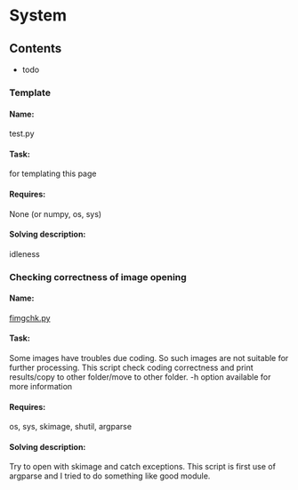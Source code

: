 # System

## Contents
* todo

### __Template__
#### Name:
test.py
#### Task:
for templating this page
#### Requires:
None (or numpy, os, sys)
#### Solving description:
idleness

### __Checking correctness of image opening__
#### Name:
[fimgchk.py](fimgchk.py)
#### Task:
Some images have troubles due coding. So such images are not suitable for further processing.
This script check coding correctness and print results/copy to other folder/move to other folder.
-h option available for more information
#### Requires:
os, sys, skimage, shutil, argparse
#### Solving description:
Try to open with skimage and catch exceptions. 
This script is first use of argparse and I tried to do something like good module.

